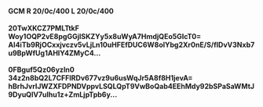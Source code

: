 #### GCM R 20/0c/400 L 20/0c/400
**20TwXKCZ7PMLTtkF**<br/>**Woy1OQP2vE8pgGGjlSKZYy5x8uWyA7HmdjQEo5GIcT0=**<br/>**AI4iTb9RjOCxxjvczv5vLjLn10uHFEfDUC6W8olYbg2Xr0nE/S/flDvV3Nxb7u9BpWfUg1AHIY4ZMyC4...**<br/><br/>
**0FBguf5Qz06yzIn0**<br/>**34z2n8bQ2L7CFFlRDv677vz9u6usWqJr5A8f8H1jevA=**<br/>**hBrhJvrlJWZXFDPNDVppvLSQLQpT9VwBoQab4EEhMdy92bSPaSaWMtJ9DyuQlV7ulhu1z+ZmLjpTpb6y...**
